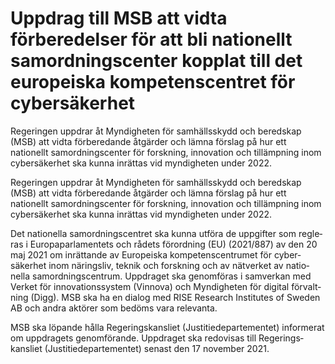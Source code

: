 # Uppdrag till MSB att vidta förberedelser för att bli nationellt samordningscenter kopplat till det europeiska kompetenscentret för cybersäkerhet

Regeringen uppdrar åt Myndig­heten för sam­hälls­skydd och beredskap (MSB) att vidta för­bere­dande åtgärder och lämna förslag på hur ett nationellt sam­ord­nings­center för forsk­ning, inno­vation och tillämp­ning inom cyber­säker­het ska kunna inrät­tas vid myndig­heten under 2022.

Regeringen uppdrar åt Myndig­heten för sam­hälls­skydd och beredskap (MSB) att vidta för­bere­dande åtgärder och lämna förslag på hur ett nationellt sam­ord­nings­center för forsk­ning, inno­vation och tillämp­ning inom cyber­säker­het ska kunna inrät­tas vid myndig­heten under 2022.

Det nationella sam­ordnings­centret ska kunna utföra de upp­gifter som regle­ras i Europa­parla­mentets och rådets förordning (EU) (2021/887) av den 20 maj 2021 om inrät­tande av Europeiska kom­petens­centrumet för cyber­säkerhet inom närings­liv, teknik och forsk­ning och av nät­verket av natio­nella sam­ordnings­centrum. Upp­draget ska genom­föras i sam­verkan med Verket för inno­vations­system (Vinnova) och Myndig­heten för digital förvalt­ning (Digg). MSB ska ha en dialog med RISE Research Institutes of Sweden AB och andra aktörer som bedöms vara relevanta.

MSB ska löpande hålla Regerings­kansliet (Justitie­departe­mentet) infor­merat om upp­dragets genom­förande. Upp­draget ska redo­visas till Regerings­kansliet (Justitie­departementet) senast den 17 november 2021.
